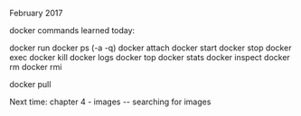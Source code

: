 February 2017

docker commands learned today:

docker run
docker ps (-a -q)
docker attach
docker start
docker stop
docker exec
docker kill
docker logs
docker top
docker stats
docker inspect
docker rm
docker rmi

docker pull

Next time: chapter 4 - images -- searching for images
